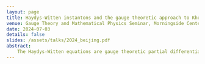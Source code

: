 ```yaml
---
layout: page
title: Haydys-Witten instantons and the gauge theoretic approach to Khovanov Homology
venue: Gauge Theory and Mathematical Physics Seminar, Morningside Center of Mathematics, Beijing
date: 2024-07-03
details: false
slides: /assets/talks/2024_beijing.pdf
abstract:
    The Haydys-Witten equations are gauge theoretic partial differential equations on five-dimensional Riemannian manifolds that are equipped with a non-vanishing vector field. Conjecturally, their solutions on M^5=IR×W^4 determine the Floer differential in a gauge-theoretic approach to homological knot invariants. In this talk, I will provide a brief overview of this ‘instanton Floer theory of four-manifolds’ and then focus on a ‘decoupled’ version of the Haydys-Witten equations that emerges in the geometric setup for knot invariants. Since the latter exhibit a Hermitian Yang-Mills structure, these results may offer novel insights into the conjectured relationship to knot invariants.
---
```

